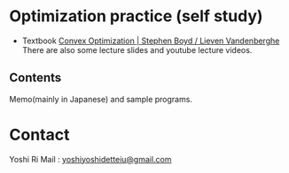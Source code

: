 # Optimization practice (self study)

- Textbook
[Convex Optimization | Stephen Boyd / Lieven Vandenberghe](https://web.stanford.edu/~boyd/cvxbook/)
There are also some lecture slides and youtube lecture videos.

## Contents
Memo(mainly in Japanese) and sample programs.

# Contact
Yoshi Ri
Mail : yoshiyoshidetteiu@gmail.com
